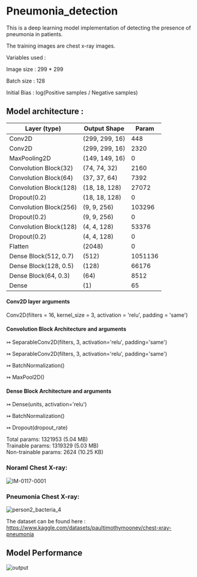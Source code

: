 # Pneumonia_detection

This is a deep learning model implementation of detecting the presence of pneumonia in patients.

The training images are chest x-ray images.

Variables used :

Image size : 299 * 299 

Batch size : 128

Initial Bias : log(Positive samples / Negative samples)

## Model architecture : ##

 Layer (type)               | Output Shape           |   Param 
 ---------------------------|------------------------|---------
 Conv2D         | (299, 299, 16)   |   448                 
 Conv2D         | (299, 299, 16)   |   2320            
 MaxPooling2D | (149, 149, 16)   |   0                                                                     
 Convolution Block(32) | (74, 74, 32)     |   2160      
 Convolution Block(64) | (37, 37, 64)     |   7392      
 Convolution Block(128) | (18, 18, 128)    |   27072     
 Dropout(0.2)       | (18, 18, 128)     |  0         
 Convolution Block(256) | (9, 9, 256)       |  103296    
 Dropout(0.2)       | (9, 9, 256)       |  0         
 Convolution Block(128) | (4, 4, 128)       |  53376     
 Dropout(0.2)       | (4, 4, 128)       |  0         
 Flatten        | (2048)            |  0         
 Dense Block(512, 0.7) | (512)             |  1051136   
 Dense Block(128, 0.5) | (128)             |  66176     
 Dense Block(64, 0.3) | (64)              |  8512      
 Dense           | (1)               |  65        

#### Conv2D layer arguments ####
Conv2D(filters = 16, kernel_size = 3, activation = 'relu', padding = 'same')

#### Convolution Block Architecture and arguments ####
↣ SeparableConv2D(filters, 3, activation='relu', padding='same')

↣ SeparableConv2D(filters, 3, activation='relu', padding='same')

↣ BatchNormalization()

↣ MaxPool2D()

#### Dense Block Architecture and arguments ####
↣ Dense(units, activation='relu')

↣ BatchNormalization()

↣ Dropout(dropout_rate)

                                                                 
Total params: 1321953 (5.04 MB)  
Trainable params: 1319329 (5.03 MB)  
Non-trainable params: 2624 (10.25 KB)

### Noraml Chest X-ray: ###

![IM-0117-0001](https://github.com/hk633839/Pneumonia_detection/assets/97289725/7a598702-8305-4d27-b2cb-b779ef2063c6)

### Pneumonia Chest X-ray: ###

![person2_bacteria_4](https://github.com/hk633839/Pneumonia_detection/assets/97289725/821ba845-39ed-4680-91b5-b2ad8dbbd653)

The dataset can be found here : https://www.kaggle.com/datasets/paultimothymooney/chest-xray-pneumonia

## Model Performance ##

![output](https://github.com/hk633839/Pneumonia_detection/assets/97289725/4343c1cc-c3a4-4b14-af60-7f93a8b0085f)

